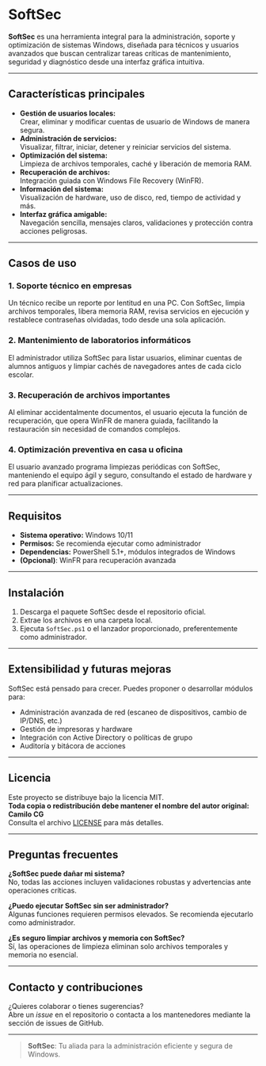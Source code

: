 # SoftSec

**SoftSec** es una herramienta integral para la administración, soporte y optimización de sistemas Windows, diseñada para técnicos y usuarios avanzados que buscan centralizar tareas críticas de mantenimiento, seguridad y diagnóstico desde una interfaz gráfica intuitiva.

---

## Características principales

- **Gestión de usuarios locales:**  
  Crear, eliminar y modificar cuentas de usuario de Windows de manera segura.
- **Administración de servicios:**  
  Visualizar, filtrar, iniciar, detener y reiniciar servicios del sistema.
- **Optimización del sistema:**  
  Limpieza de archivos temporales, caché y liberación de memoria RAM.
- **Recuperación de archivos:**  
  Integración guiada con Windows File Recovery (WinFR).
- **Información del sistema:**  
  Visualización de hardware, uso de disco, red, tiempo de actividad y más.
- **Interfaz gráfica amigable:**  
  Navegación sencilla, mensajes claros, validaciones y protección contra acciones peligrosas.

---

## Casos de uso

### 1. Soporte técnico en empresas
Un técnico recibe un reporte por lentitud en una PC. Con SoftSec, limpia archivos temporales, libera memoria RAM, revisa servicios en ejecución y restablece contraseñas olvidadas, todo desde una sola aplicación.

### 2. Mantenimiento de laboratorios informáticos
El administrador utiliza SoftSec para listar usuarios, eliminar cuentas de alumnos antiguos y limpiar cachés de navegadores antes de cada ciclo escolar.

### 3. Recuperación de archivos importantes
Al eliminar accidentalmente documentos, el usuario ejecuta la función de recuperación, que opera WinFR de manera guiada, facilitando la restauración sin necesidad de comandos complejos.

### 4. Optimización preventiva en casa u oficina
El usuario avanzado programa limpiezas periódicas con SoftSec, manteniendo el equipo ágil y seguro, consultando el estado de hardware y red para planificar actualizaciones.

---

## Requisitos

- **Sistema operativo:** Windows 10/11
- **Permisos:** Se recomienda ejecutar como administrador
- **Dependencias:** PowerShell 5.1+, módulos integrados de Windows
- **(Opcional)**: WinFR para recuperación avanzada

---

## Instalación

1. Descarga el paquete SoftSec desde el repositorio oficial.
2. Extrae los archivos en una carpeta local.
3. Ejecuta `SoftSec.ps1` o el lanzador proporcionado, preferentemente como administrador.

---

## Extensibilidad y futuras mejoras

SoftSec está pensado para crecer. Puedes proponer o desarrollar módulos para:
- Administración avanzada de red (escaneo de dispositivos, cambio de IP/DNS, etc.)
- Gestión de impresoras y hardware
- Integración con Active Directory o políticas de grupo
- Auditoría y bitácora de acciones

---

## Licencia

Este proyecto se distribuye bajo la licencia MIT.  
**Toda copia o redistribución debe mantener el nombre del autor original: Camilo CG**  
Consulta el archivo [LICENSE](LICENSE) para más detalles.

---

## Preguntas frecuentes

**¿SoftSec puede dañar mi sistema?**  
No, todas las acciones incluyen validaciones robustas y advertencias ante operaciones críticas.

**¿Puedo ejecutar SoftSec sin ser administrador?**  
Algunas funciones requieren permisos elevados. Se recomienda ejecutarlo como administrador.

**¿Es seguro limpiar archivos y memoria con SoftSec?**  
Sí, las operaciones de limpieza eliminan solo archivos temporales y memoria no esencial.

---

## Contacto y contribuciones

¿Quieres colaborar o tienes sugerencias?  
Abre un *issue* en el repositorio o contacta a los mantenedores mediante la sección de issues de GitHub.

---

> **SoftSec**: Tu aliada para la administración eficiente y segura de Windows.
